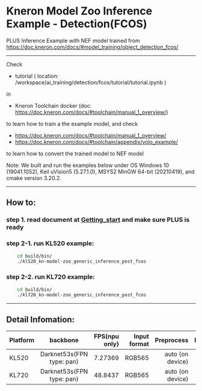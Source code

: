 # Kneron Model Zoo Inference Example - Detection(FCOS)

PLUS Inference Example with NEF model trained from
https://doc.kneron.com/docs/#model_training/object_detection_fcos/

---

Check 
- tutorial ( location: /workspace/ai_training/detection/fcos/tutorial/tutorial.ipynb ) 

in

- Kneron Toolchain docker (doc: https://doc.kneron.com/docs/#toolchain/manual_1_overview/)

to learn how to train a the example model, and check 

- https://doc.kneron.com/docs/#toolchain/manual_1_overview/
- https://doc.kneron.com/docs/#toolchain/appendix/yolo_example/

to learn how to convert the trained model to NEF model

Note: We built and run the examples below under OS Windows 10 (19041.1052), Keil uVision5 (5.27.1.0), MSYS2 MinGW 64-bit (20210419), and cmake version 3.20.2.

---

## How to:
### step 1. read document at [Getting_start](../getting_started.md) and make sure PLUS is ready
### step 2-1. run KL520 example:
```bash
    cd build/bin/
    ./kl520_kn-model-zoo_generic_inference_post_fcos 
```
### step 2-2. run KL720 example:
```bash
    cd build/bin/
    ./kl720_kn-model-zoo_generic_inference_post_fcos 
```

---

## Detail Infomation:

Platform      |            backbone        |  FPS(npu only) | Input format |    Preprocess    |  Normalize  | 
--------------|:--------------------------:|---------------:| ------------:| ----------------:| -----------:|
KL520         |  Darknet53s(FPN type: pan) | 7.27369        |    RGB565    | auto (on device) | Kneron mode |
KL720         |  Darknet53s(FPN type: pan) | 48.8437        |    RGB565    | auto (on device) | Kneron mode |
